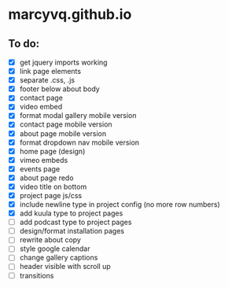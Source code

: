 # marcyvq.github.io

## To do:
- [x] get jquery imports working
- [x] link page elements
- [x] separate .css, .js
- [x] footer below about body
- [x] contact page
- [x] video embed
- [x] format modal gallery mobile version
- [x] contact page mobile version
- [x] about page mobile version
- [x] format dropdown nav mobile version
- [x] home page (design)
- [x] vimeo embeds
- [x] events page
- [x] about page redo
- [x] video title on bottom
- [x] project page js/css
- [x] include newline type in project config (no more row numbers)
- [x] add kuula type to project pages
- [ ] add podcast type to project pages
- [ ] design/format installation pages
- [ ] rewrite about copy
- [ ] style google calendar
- [ ] change gallery captions
- [ ] header visible with scroll up
- [ ] transitions
